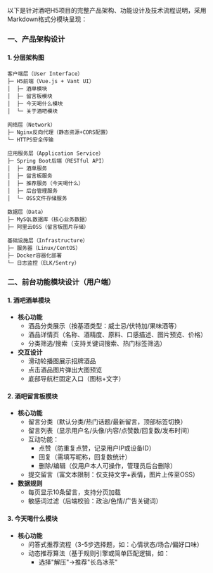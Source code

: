 以下是针对酒吧H5项目的完整产品架构、功能设计及技术流程说明，采用Markdown格式分模块呈现：


### 一、产品架构设计
#### 1. 分层架构图
```
客户端层（User Interface）
├─ H5前端（Vue.js + Vant UI）
│  ├─ 酒单模块
│  ├─ 留言板模块
│  ├─ 今天喝什么模块
│  └─ 关于酒吧模块

网络层（Network）
├─ Nginx反向代理（静态资源+CORS配置）
└─ HTTPS安全传输

应用服务层（Application Service）
├─ Spring Boot后端（RESTful API）
│  ├─ 酒单服务
│  ├─ 留言板服务
│  ├─ 推荐服务（今天喝什么）
│  ├─ 后台管理服务
│  └─ OSS文件存储服务

数据层（Data）
├─ MySQL数据库（核心业务数据）
├─ 阿里云OSS（留言板图片存储）

基础设施层（Infrastructure）
├─ 服务器（Linux/CentOS）
├─ Docker容器化部署
└─ 日志监控（ELK/Sentry）
```


### 二、前台功能模块设计（用户端）
#### 1. 酒吧酒单模块
- **核心功能**  
  - 酒品分类展示（按基酒类型：威士忌/伏特加/果味酒等）  
  - 酒品详情页（名称、酒精度、原料、口感描述、图片预览、价格）  
  - 分类筛选/搜索（支持关键词搜索、热门标签筛选）  
- **交互设计**  
  - 滑动轮播图展示招牌酒品  
  - 点击酒品图片弹出大图预览  
  - 底部导航栏固定入口（图标+文字）

#### 2. 酒吧留言板模块  
- **核心功能**  
  - 留言分类（默认分类/热门话题/最新留言，顶部标签切换）  
  - 留言列表（显示用户名/头像/内容/点赞数/回复数/发布时间）  
  - 互动功能：  
    - 点赞（防重复点赞，记录用户IP或设备ID）  
    - 回复（需填写昵称，回复数统计）  
    - 删除/编辑（仅用户本人可操作，管理员后台删除）  
  - 提交留言（富文本限制：仅支持文字+表情，图片上传至OSS）  
- **数据规则**  
  - 每页显示10条留言，支持分页加载  
  - 敏感词过滤（后端校验：政治/色情/广告关键词）  

#### 3. 今天喝什么模块  
- **核心功能**  
  - 问答式推荐流程（3-5步选择题，如：心情状态/场合/偏好口味）  
  - 动态推荐算法（基于规则引擎或简单匹配逻辑，如：  
    - 选择"解压"→推荐"长岛冰茶"